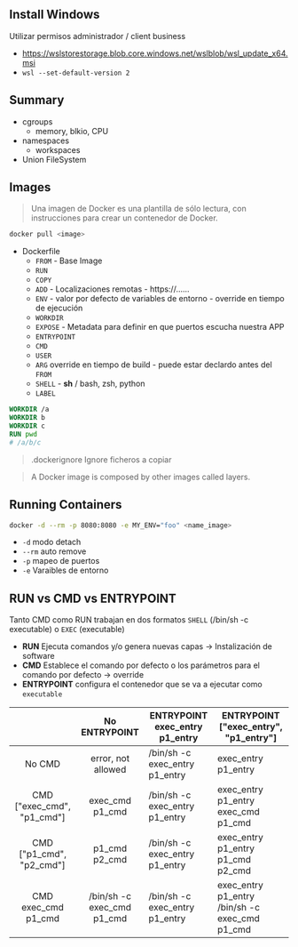 ## Install Windows

Utilizar permisos administrador / client business

- https://wslstorestorage.blob.core.windows.net/wslblob/wsl_update_x64.msi
- `wsl --set-default-version 2`

## Summary

- cgroups
    - memory, blkio, CPU
- namespaces
    - workspaces
- Union FileSystem

## Images

> Una imagen de Docker es una plantilla de sólo lectura, con instrucciones para crear un contenedor de Docker.

```bash
docker pull <image>
```

- Dockerfile
    - `FROM` - Base Image
    - `RUN` 
    - `COPY`
    - `ADD` - Localizaciones remotas - https://......
    - `ENV` - valor por defecto de variables de entorno - override en tiempo de ejecución
    - `WORKDIR` 
    - `EXPOSE` - Metadata para definir en que puertos escucha nuestra APP
    - `ENTRYPOINT`
    - `CMD`
    - `USER`
    - `ARG` override en tiempo de build - puede estar declardo antes del `FROM`
    - `SHELL` - **sh** / bash, zsh, python 
    - `LABEL`


```Dockerfile
WORKDIR /a
WORKDIR b
WORKDIR c
RUN pwd 
# /a/b/c
```


> .dockerignore Ignore ficheros a copiar

> A Docker image is composed by other images called layers.

## Running Containers

```bash
docker -d --rm -p 8080:8080 -e MY_ENV="foo" <name_image> 
```

- `-d` modo detach
- `--rm` auto remove
- `-p` mapeo de puertos
- `-e` Varaibles de entorno

## RUN vs CMD vs ENTRYPOINT

Tanto CMD como RUN trabajan en dos formatos `SHELL` (/bin/sh -c executable) o `EXEC` (executable)

- **RUN** Ejecuta comandos y/o genera nuevas capas -> Instalización de software
- **CMD** Establece el comando por defecto o los parámetros para el comando por defecto -> override
- **ENTRYPOINT** configura el contenedor que se va a ejecutar como `executable`

|                            |        No ENTRYPOINT       | ENTRYPOINT exec_entry p1_entry | ENTRYPOINT ["exec_entry", "p1_entry"]          |
|:--------------------------:|:--------------------------:|--------------------------------|------------------------------------------------|
|           No CMD           |     error, not allowed     | /bin/sh -c exec_entry p1_entry |               exec_entry p1_entry              |
| CMD ["exec_cmd", "p1_cmd"] |       exec_cmd p1_cmd      | /bin/sh -c exec_entry p1_entry |       exec_entry p1_entry exec_cmd p1_cmd      |
| CMD ["p1_cmd", "p2_cmd"]   |        p1_cmd p2_cmd       | /bin/sh -c exec_entry p1_entry |        exec_entry p1_entry p1_cmd p2_cmd       |
|     CMD exec_cmd p1_cmd    | /bin/sh -c exec_cmd p1_cmd | /bin/sh -c exec_entry p1_entry | exec_entry p1_entry /bin/sh -c exec_cmd p1_cmd |
